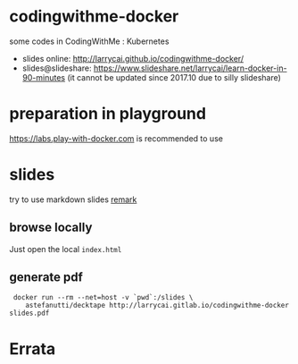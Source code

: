 # codingwithme-docker

some codes in CodingWithMe : Kubernetes

* slides online: http://larrycai.github.io/codingwithme-docker/
* slides@slideshare: https://www.slideshare.net/larrycai/learn-docker-in-90-minutes (it cannot be updated since 2017.10 due to silly slideshare)

# preparation in playground

https://labs.play-with-docker.com is recommended to use
    
# slides

try to use markdown slides [remark](https://github.com/gnab/remark)

## browse locally

Just open the local `index.html`

## generate pdf

     docker run --rm --net=host -v `pwd`:/slides \
        astefanutti/decktape http://larrycai.gitlab.io/codingwithme-docker slides.pdf

# Errata



